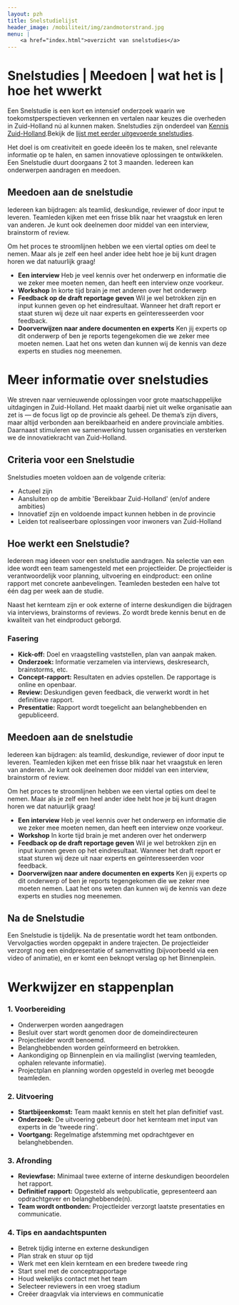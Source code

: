 ```yaml
---
layout: pzh
title: Snelstudielijst
header_image: /mobiliteit/img/zandmotorstrand.jpg
menu: |
    <a href="index.html">overzicht van snelstudies</a>
---
```

# Snelstudies | Meedoen | wat  het is | hoe het wwerkt

Een Snelstudie is een kort en intensief onderzoek waarin we toekomstperspectieven verkennen en vertalen naar keuzes die overheden in Zuid-Holland nú al kunnen maken. Snelstudies zijn onderdeel van [Kennis Zuid-Holland](https://kennis.zuid-holland.nl).Bekijk de [lijst met eerder uitgevoerde snelstudies](index.html).

<p>Het doel is om creativiteit en goede ideeën los te maken, snel relevante informatie op te halen, en samen innovatieve oplossingen te ontwikkelen. Een Snelstudie duurt doorgaans 2 tot 3 maanden. Iedereen kan onderwerpen aandragen en meedoen.</p>


## Meedoen aan de snelstudie
Iedereen kan bijdragen: als teamlid, deskundige, reviewer of door input te leveren. Teamleden kijken met een frisse blik naar het vraagstuk en leren van anderen. Je kunt ook deelnemen door middel van een interview, brainstorm of review.

Om het proces te stroomlijnen hebben we een viertal opties om deel te nemen. Maar als je zelf een heel ander idee hebt hoe je bij kunt dragen horen we dat natuurlijk graag!  
- **Een interview** Heb je veel kennis over het onderwerp en informatie die we zeker mee moeten nemen, dan heeft een interview onze voorkeur. 
- **Workshop** In korte tijd brain je met anderen over het onderwerp
- **Feedback op de draft reportage geven** Wil je wel betrokken zijn en input kunnen geven op het eindresultaat. Wanneer het draft report er staat sturen wij deze uit naar experts en geïnteresseerden voor feedback. 
- **Doorverwijzen naar andere documenten en experts** Ken jij experts op dit onderwerp of ben je reports tegengekomen die we zeker mee moeten nemen. Laat het ons weten dan kunnen wij de kennis van deze experts en studies nog meenemen. 


# Meer informatie over snelstudies
We streven naar vernieuwende oplossingen voor grote maatschappelijke uitdagingen in Zuid-Holland. Het maakt daarbij niet uit welke organisatie aan zet is — de focus ligt op de provincie als geheel. De thema’s zijn divers, maar altijd verbonden aan bereikbaarheid en andere provinciale ambities. Daarnaast stimuleren we samenwerking tussen organisaties en versterken we de innovatiekracht van Zuid-Holland.

## Criteria voor een Snelstudie
Snelstudies moeten voldoen aan de volgende criteria:
- Actueel zijn
- Aansluiten op de ambitie 'Bereikbaar Zuid-Holland' (en/of andere ambities)
- Innovatief zijn en voldoende impact kunnen hebben in de provincie
- Leiden tot realiseerbare oplossingen voor inwoners van Zuid-Holland

## Hoe werkt een Snelstudie?

Iedereen mag ideeen voor een snelstudie aandragen. Na selectie van een idee wordt een team samengesteld met een projectleider. De projectleider is verantwoordelijk voor planning, uitvoering en eindproduct: een online rapport met concrete aanbevelingen. Teamleden besteden een halve tot één dag per week aan de studie.

Naast het kernteam zijn er ook externe of interne deskundigen die bijdragen via interviews, brainstorms of reviews. Zo wordt brede kennis benut en de kwaliteit van het eindproduct geborgd.

### Fasering
- **Kick-off:** Doel en vraagstelling vaststellen, plan van aanpak maken.
- **Onderzoek:** Informatie verzamelen via interviews, deskresearch, brainstorms, etc.
- **Concept-rapport:** Resultaten en advies opstellen. De rapportage is online en openbaar.
- **Review:** Deskundigen geven feedback, die verwerkt wordt in het definitieve rapport.
- **Presentatie:** Rapport wordt toegelicht aan belanghebbenden en gepubliceerd.


## Meedoen aan de snelstudie

Iedereen kan bijdragen: als teamlid, deskundige, reviewer of door input te leveren. Teamleden kijken met een frisse blik naar het vraagstuk en leren van anderen. Je kunt ook deelnemen door middel van een interview, brainstorm of review.

Om het proces te stroomlijnen hebben we een viertal opties om deel te nemen. Maar als je zelf een heel ander idee hebt hoe je bij kunt dragen horen we dat natuurlijk graag!  
- **Een interview** Heb je veel kennis over het onderwerp en informatie die we zeker mee moeten nemen, dan heeft een interview onze voorkeur. 
- **Workshop** In korte tijd brain je met anderen over het onderwerp
- **Feedback op de draft reportage geven** Wil je wel betrokken zijn en input kunnen geven op het eindresultaat. Wanneer het draft report er staat sturen wij deze uit naar experts en geïnteresseerden voor feedback. 
- **Doorverwijzen naar andere documenten en experts** Ken jij experts op dit onderwerp of ben je reports tegengekomen die we zeker mee moeten nemen. Laat het ons weten dan kunnen wij de kennis van deze experts en studies nog meenemen. 


## Na de Snelstudie

Een Snelstudie is tijdelijk. Na de presentatie wordt het team ontbonden. Vervolgacties worden opgepakt in andere trajecten. De projectleider verzorgt nog een eindpresentatie of samenvatting (bijvoorbeeld via een video of animatie), en er komt een beknopt verslag op het Binnenplein.

# Werkwijzer en stappenplan

### 1. Voorbereiding
- Onderwerpen worden aangedragen
- Besluit over start wordt genomen door de domeindirecteuren
- Projectleider wordt benoemd.
- Belanghebbenden worden geïnformeerd en betrokken.
- Aankondiging op Binnenplein en via mailinglist (werving teamleden, ophalen relevante informatie).
- Projectplan en planning worden opgesteld in overleg met beoogde teamleden.

### 2. Uitvoering
- **Startbijeenkomst:** Team maakt kennis en stelt het plan definitief vast.
- **Onderzoek:** De uitvoering gebeurt door het kernteam met input van experts in de 'tweede ring'.
- **Voortgang:** Regelmatige afstemming met opdrachtgever en belanghebbenden.

### 3. Afronding

- **Reviewfase:** Minimaal twee externe of interne deskundigen beoordelen het rapport.
- **Definitief rapport:** Opgesteld als webpublicatie, gepresenteerd aan opdrachtgever en belanghebbende(n).
- **Team wordt ontbonden:** Projectleider verzorgt laatste presentaties en communicatie.

### 4. Tips en aandachtspunten
- Betrek tijdig interne en externe deskundigen
- Plan strak en stuur op tijd
- Werk met een klein kernteam en een bredere tweede ring
- Start snel met de conceptrapportage
- Houd wekelijks contact met het team
- Selecteer reviewers in een vroeg stadium
- Creëer draagvlak via interviews en communicatie
<br>

